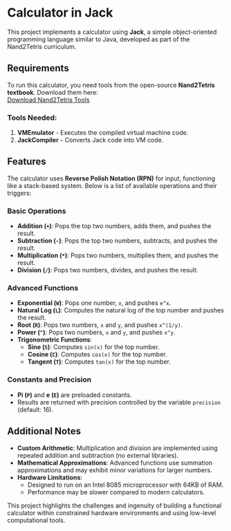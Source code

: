 # Calculator in Jack  

This project implements a calculator using **Jack**, a simple object-oriented programming language similar to Java, developed as part of the Nand2Tetris curriculum.  

## Requirements  
To run this calculator, you need tools from the open-source **Nand2Tetris textbook**. Download them here:  
[Download Nand2Tetris Tools](https://drive.google.com/file/d/1xZzcMIUETv3u3sdpM_oTJSTetpVee3KZ/view)  

### Tools Needed:  
1. **VMEmulator** - Executes the compiled virtual machine code.  
2. **JackCompiler** - Converts Jack code into VM code.  

## Features  
The calculator uses **Reverse Polish Notation (RPN)** for input, functioning like a stack-based system. Below is a list of available operations and their triggers:  

### Basic Operations  
- **Addition (`+`)**: Pops the top two numbers, adds them, and pushes the result.  
- **Subtraction (`-`)**: Pops the top two numbers, subtracts, and pushes the result.  
- **Multiplication (`*`)**: Pops two numbers, multiplies them, and pushes the result.  
- **Division (`/`)**: Pops two numbers, divides, and pushes the result.  

### Advanced Functions  
- **Exponential (`W`)**: Pops one number, `x`, and pushes `e^x`.  
- **Natural Log (`L`)**: Computes the natural log of the top number and pushes the result.  
- **Root (`R`)**: Pops two numbers, `x` and `y`, and pushes `x^(1/y)`.  
- **Power (`^`)**: Pops two numbers, `x` and `y`, and pushes `x^y`.  
- **Trigonometric Functions**:  
  - **Sine (`S`)**: Computes `sin(x)` for the top number.  
  - **Cosine (`C`)**: Computes `cos(x)` for the top number.  
  - **Tangent (`T`)**: Computes `tan(x)` for the top number.  

### Constants and Precision  
- **Pi (`P`)** and **e (`E`)** are preloaded constants.  
- Results are returned with precision controlled by the variable `precision` (default: 16).  

## Additional Notes  
- **Custom Arithmetic**: Multiplication and division are implemented using repeated addition and subtraction (no external libraries).  
- **Mathematical Approximations**: Advanced functions use summation approximations and may exhibit minor variations for larger numbers.  
- **Hardware Limitations**:  
  - Designed to run on an Intel 8085 microprocessor with 64KB of RAM.  
  - Performance may be slower compared to modern calculators.  

This project highlights the challenges and ingenuity of building a functional calculator within constrained hardware environments and using low-level computational tools.  
